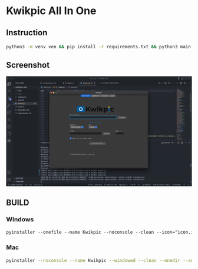 # Kwikpic All In One

## Instruction

```bash
python3 -m venv ven && pip install -r requirements.txt && python3 main.py
```

## Screenshot

![image](screenshot.jpeg)

## BUILD

### Windows

```ps
pyinstaller --onefile --name Kwikpic --noconsole --clean --icon="icon.ico" --add-data "logo/logo.png;."  main.py --paths="venv\Lib\site-packages\cv2"
```

### Mac

```sh
pyinstaller --noconsole --name Kwikpic --windowed --clean --onedir --add-data "logo/logo.png:." --icon icon.ico main.py
```
